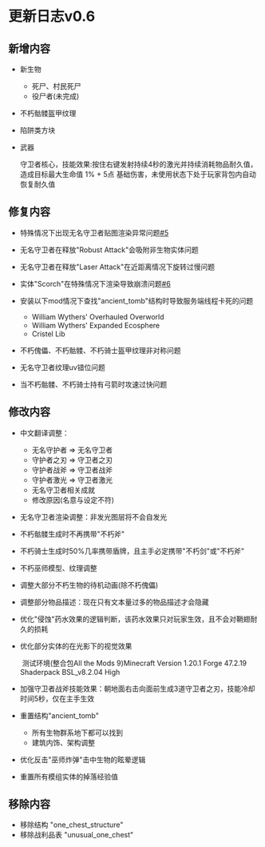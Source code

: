 # 更新日志v0.6



## 新增内容

- 新生物
     - 死尸、村民死尸
     - 役尸者(未完成)

- 不朽骷髅盔甲纹理

- 陷阱类方块

- 武器

     守卫者核心，技能效果:按住右键发射持续4秒的激光并持续消耗物品耐久值，造成目标最大生命值 1% + 5点 基础伤害，未使用状态下处于玩家背包内自动恢复耐久值

## 修复内容

- 特殊情况下出现无名守卫者贴图渲染异常问题[#5](https://github.com/EEEAB/EEEABsMobs/issues/5)

- 无名守卫者在释放"Robust Attack"会吸附非生物实体问题

- 无名守卫者在释放"Laser Attack"在近距离情况下旋转过慢问题

- 实体"Scorch"在特殊情况下渲染导致崩溃问题[#6](https://github.com/EEEAB/EEEABsMobs/issues/6)

- 安装以下mod情况下查找"ancient_tomb"结构时导致服务端线程卡死的问题
     - William Wythers' Overhauled Overworld
     - William Wythers' Expanded Ecosphere
     - Cristel Lib
- 不朽傀儡、不朽骷髅、不朽骑士盔甲纹理非对称问题

- 无名守卫者纹理uv错位问题

- 当不朽骷髅、不朽骑士持有弓箭时攻速过快问题


## 修改内容

- 中文翻译调整：
     - 无名守护者 => 无名守卫者
     - 守护者之刃 => 守卫者之刃
     - 守护者战斧 => 守卫者战斧
     - 守护者激光 => 守卫者激光
     - 无名守卫者相关成就
     - 修改原因(名意与设定不符)

- 无名守卫者渲染调整：非发光图层将不会自发光

- 不朽骷髅生成时不再携带"不朽斧"

- 不朽骑士生成时50%几率携带盾牌，且主手必定携带"不朽剑"或"不朽斧"

- 不朽巫师模型、纹理调整

- 调整大部分不朽生物的待机动画(除不朽傀儡)

- 调整部分物品描述：现在只有文本量过多的物品描述才会隐藏

- 优化"侵蚀"药水效果的逻辑判断，该药水效果只对玩家生效，且不会对鞘翅耐久的损耗

- 优化部分实体的在光影下的视觉效果

  ​	测试环境(整合包All the Mods 9)Minecraft Version 1.20.1 Forge 47.2.19 Shaderpack BSL_v8.2.04 High

- 加强守卫者战斧技能效果：朝地面右击向面前生成3道守卫者之刃，技能冷却时间5秒，仅在主手生效

- 重置结构"ancient_tomb"
     - 所有生物群系地下都可以找到
     - 建筑内饰、架构调整<br>

- 优化反击"巫师炸弹"击中生物的眩晕逻辑

- 重置所有模组实体的掉落经验值

## 移除内容

- 移除结构 "one_chest_structure"
- 移除战利品表 "unusual_one_chest"

